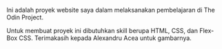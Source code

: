 Ini adalah proyek website saya dalam melaksanakan pembelajaran di The Odin Project.

Untuk membuat proyek ini dibutuhkan skill berupa HTML, CSS, dan Flex-Box CSS.
Terimakasih kepada Alexandru Acea untuk gambarnya.
